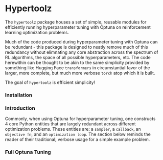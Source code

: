 # Hypertoolz

The `hypertoolz` package houses a set of simple, reusable modules for efficiently running hyperparameter tuning with Optuna on reinforcement learning optimization problems. 

Much of the code produced during hyperparameter tuning with Optuna can be redundant - this package is designed to neatly remove much of this redundancy without elimnating any core abstraction across the spectrum of RL algorithms, the space of all possible hyperparameters, etc. The code herewithin can be thought to be akin to the same simplicity provided by something like Hugging Face `transformers` in circumstantial favor of the larger, more complete, but much more verbose `torch` atop which it is built.

The goal of `hypertoolz` is efficient simplicity!

### Installation



### Introduction

Commonly, when using Optuna for hyperparameter tuning, one constructs 4 core Python entities that are largely redundant across different optimization problems. These entities are: a `sampler`, a `callback`, an `objective fn`, and an `optimization loop`. The section below reminds the reader of their traditional, verbose usage for a simple example problem.


### Full Optuna Tuning

